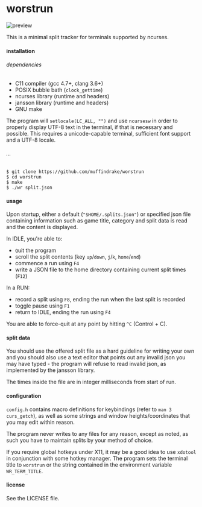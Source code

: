 # worstrun

![preview](https://i.imgur.com/rTdwtOy.png)

This is a minimal split tracker for terminals supported by ncurses.

#### installation

###### dependencies

- C11 compiler    (gcc 4.7+, clang 3.6+)
- POSIX bubble bath (`clock_gettime`)
- ncurses library (runtime and headers)
- jansson library (runtime and headers)
- GNU make

The program will `setlocale(LC_ALL, "")` and use `ncursesw` in order to properly
display UTF-8 text in the terminal, if that is necessary and possible. This
requires a unicode-capable terminal, sufficient font support and a UTF-8 locale.

###### ...

    $ git clone https://github.com/muffindrake/worstrun
    $ cd worstrun
    $ make
    $ ./wr split.json

#### usage

Upon startup, either a default (`"$HOME/.splits.json"`) or specified json file
containing information such as game title, category and split data is read and
the content is displayed.

In IDLE, you're able to:
- `Q`uit the program
- scroll the split contents (key `up`/`down`, `j`/`k`, `home`/`end`)
- commence a run using `F4`
- write a JSON file to the home directory containing current split times (`F12`)

In a RUN:
- record a split using `F8`, ending the run when the last split is recorded
- toggle pause using `F1`
- return to IDLE, ending the run using `F4`

You are able to force-quit at any point by hitting `^C` (Control + C).

#### split data

You should use the offered split file as a hard guideline for writing your
own and you should also use a text editor that points out any invalid json you
may have typed - the program will refuse to read invalid json, as implemented by
the jansson library.

The times inside the file are in integer milliseconds from start of run.

#### configuration

`config.h` contains macro definitions for keybindings (refer to `man 3
curs_getch`), as well as some strings and window heights/coordinates that you
may edit within reason.

The program never writes to any files for any reason, except as noted, as such 
you have to maintain splits by your method of choice.

If you require global hotkeys under X11, it may be a good idea to use `xdotool` 
in conjunction with some hotkey manager.
The program sets the terminal title to `worstrun` or the string contained in the
environment variable `WR_TERM_TITLE`.

#### license

See the LICENSE file.
